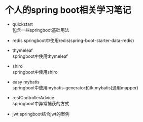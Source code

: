 # 个人的spring boot相关学习笔记

- quickstart  
包含一些springboot基础用法  

- redis
springboot中使用redis(spring-boot-starter-data-redis)

- thymeleaf  
springboot中使用thymeleaf

- shiro  
springboot中使用shiro

- easy mybatis  
springboot中使用mybatis-generator和tk.mybatis(通用mapper)  

- restControllerAdvice  
springboot中异常捕获的方式

- jwt 
springboot结合jwt的案例  

